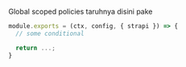 Global scoped policies taruhnya disini pake 

```javascript
module.exports = (ctx, config, { strapi }) => {
  // some conditional

  return ...;
}
```